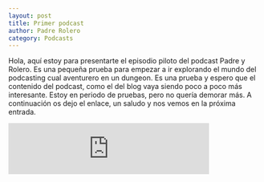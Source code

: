```yaml
---
layout: post
title: Primer podcast
author: Padre Rolero
category: Podcasts
---
```

Hola, aquí estoy para presentarte el episodio piloto del podcast Padre y Rolero. Es una pequeña prueba para empezar a ir explorando el mundo del podcasting cual aventurero en un dungeon. Es una prueba y espero que el contenido del podcast, como el del blog vaya siendo poco a poco más interesante. Estoy en periodo de pruebas, pero no quería demorar más. A continuación os dejo el enlace, un saludo y nos vemos en la próxima entrada.

<iframe src="https://anchor.fm/padreyrolero/embed/episodes/Piloto-e2bp2s" height="102px" width="400px" frameborder="0" scrolling="no"></iframe>